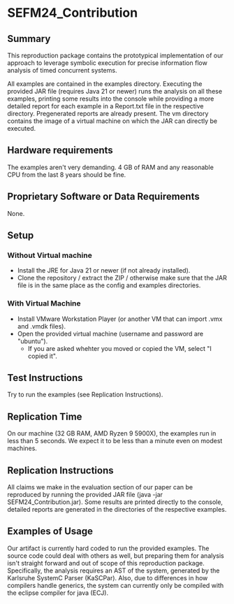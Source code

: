 # SEFM24_Contribution

## Summary

This reproduction package contains the prototypical implementation of our approach to leverage symbolic execution for precise information flow analysis of timed concurrent systems.

All examples are contained in the examples directory. Executing the provided JAR file (requires Java 21 or newer) runs the analysis on all these examples, printing some results into the console while providing a more detailed report for each example in a Report.txt file in the respective directory. Pregenerated reports are already present. The vm directory contains the image of a virtual machine on which the JAR can directly be executed.

## Hardware requirements

The examples aren't very demanding. 4 GB of RAM and any reasonable CPU from the last 8 years should be fine.

## Proprietary Software or Data Requirements

None.

## Setup

### Without Virtual machine

- Install the JRE for Java 21 or newer (if not already installed).
- Clone the repository / extract the ZIP / otherwise make sure that the JAR file is in the same place as the config and examples directories.

### With Virtual Machine

- Install VMware Workstation Player (or another VM that can import .vmx and .vmdk files).
- Open the provided virtual machine (username and password are "ubuntu").
	- If you are asked whehter you moved or copied the VM, select "I copied it".

## Test Instructions

Try to run the examples (see Replication Instructions).

## Replication Time

On our machine (32 GB RAM, AMD Ryzen 9 5900X), the examples run in less than 5 seconds. We expect it to be less than a minute even on modest machines.

## Replication Instructions

All claims we make in the evaluation section of our paper can be reproduced by running the provided JAR file (java -jar SEFM24_Contribution.jar). Some results are printed directly to the console, detailed reports are generated in the directories of the respective examples.

## Examples of Usage

Our artifact is currently hard coded to run the provided examples. The source code could deal with others as well, but preparing them for analysis isn't straight forward and out of scope of this reproduction package. Specifically, the analysis requires an AST of the system, generated by the Karlsruhe SystemC Parser (KaSCPar). Also, due to differences in how compilers handle generics, the system can currently only be compiled with the eclipse compiler for java (ECJ).
